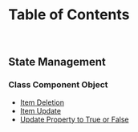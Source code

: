 # Table of Contents

<br>

## State Management

### Class Component Object

- [Item Deletion](state__class-component-object-item-deletion.md)
- [Item Update](./state__class-component-object-update.md)
- [Update Property to True or False](state__update-to-true-or-false.md)